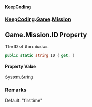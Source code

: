 #### [KeepCoding](index.md 'index')
### [KeepCoding](KeepCoding.md 'KeepCoding').[Game](Game.md 'KeepCoding.Game').[Mission](Game_Mission.md 'KeepCoding.Game.Mission')
## Game.Mission.ID Property
The ID of the mission.  
```csharp
public static string ID { get; }
```
#### Property Value
[System.String](https://docs.microsoft.com/en-us/dotnet/api/System.String 'System.String')
### Remarks
Default: "firsttime"  
